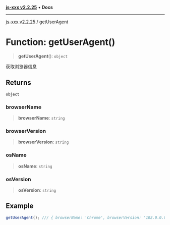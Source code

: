 [**js-xxx v2.2.25**](../README.md) • **Docs**

***

[js-xxx v2.2.25](../README.md) / getUserAgent

# Function: getUserAgent()

> **getUserAgent**(): `object`

获取浏览器信息

## Returns

`object`

### browserName

> **browserName**: `string`

### browserVersion

> **browserVersion**: `string`

### osName

> **osName**: `string`

### osVersion

> **osVersion**: `string`

## Example

```ts
getUserAgent(); /// { browserName: 'Chrome', browserVersion: '102.0.0.0', osName: 'Windows', osVersion: '10.0', deviceName: '' }
```
